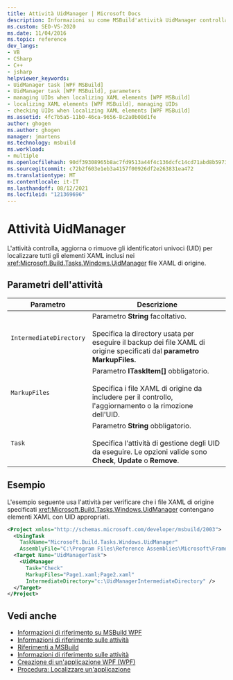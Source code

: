 ```yaml
---
title: Attività UidManager | Microsoft Docs
description: Informazioni su come MSBuild'attività UidManager controlla, aggiorna o rimuove identificatori univoci (UID) per localizzare tutti gli elementi XAML nei file XAML di origine.
ms.custom: SEO-VS-2020
ms.date: 11/04/2016
ms.topic: reference
dev_langs:
- VB
- CSharp
- C++
- jsharp
helpviewer_keywords:
- UidManager task [WPF MSBuild]
- UidManager task [WPF MSBuild], parameters
- managing UIDs when localizing XAML elements [WPF MSBuild]
- localizing XAML elements [WPF MSBuild], managing UIDs
- checking UIDs when localizing XAML elements [WPF MSBuild]
ms.assetid: 4fc7b5a5-11b0-46ca-9656-8c2a0b08d1fe
author: ghogen
ms.author: ghogen
manager: jmartens
ms.technology: msbuild
ms.workload:
- multiple
ms.openlocfilehash: 90df39308965b8ac7fd9513a44f4c136dcfc14cd71abd8b5973f33851830d2fe
ms.sourcegitcommit: c72b2f603e1eb3a4157f00926df2e263831ea472
ms.translationtype: MT
ms.contentlocale: it-IT
ms.lasthandoff: 08/12/2021
ms.locfileid: "121369696"
---
```

# <a name="uidmanager-task"></a>Attività UidManager

L'attività controlla, aggiorna o rimuove gli identificatori univoci (UID) per localizzare tutti gli elementi XAML inclusi nei <xref:Microsoft.Build.Tasks.Windows.UidManager> file XAML di origine.

## <a name="task-parameters"></a>Parametri dell'attività

| Parametro | Descrizione |
|-------------------------| - |
| `IntermediateDirectory` | Parametro **String** facoltativo.<br /><br /> Specifica la directory usata per eseguire il backup dei file XAML di origine specificati dal **parametro MarkupFiles.** |
| `MarkupFiles` | Parametro **ITaskItem[]** obbligatorio.<br /><br /> Specifica i file XAML di origine da includere per il controllo, l'aggiornamento o la rimozione dell'UID. |
| `Task` | Parametro **String** obbligatorio.<br /><br /> Specifica l'attività di gestione degli UID da eseguire. Le opzioni valide sono **Check**, **Update** o **Remove**. |

## <a name="example"></a>Esempio

 L'esempio seguente usa l'attività per verificare che i file XAML di origine specificati <xref:Microsoft.Build.Tasks.Windows.UidManager> contengano elementi XAML con UID appropriati.

```xml
<Project xmlns="http://schemas.microsoft.com/developer/msbuild/2003">
  <UsingTask
    TaskName="Microsoft.Build.Tasks.Windows.UidManager"
    AssemblyFile="C:\Program Files\Reference Assemblies\Microsoft\Framework\v3.0\PresentationBuildTasks.dll" />
  <Target Name="UidManagerTask">
    <UidManager
      Task="Check"
      MarkupFiles="Page1.xaml;Page2.xaml"
      IntermediateDirectory="c:\UidManagerIntermediateDirectory" />
  </Target>
</Project>
```

## <a name="see-also"></a>Vedi anche

- [Informazioni di riferimento su MSBuild WPF](../msbuild/wpf-msbuild-reference.md)
- [Informazioni di riferimento sulle attività](../msbuild/wpf-msbuild-task-reference.md)
- [Riferimenti a MSBuild](../msbuild/msbuild-reference.md)
- [Informazioni di riferimento sulle attività](../msbuild/msbuild-task-reference.md)
- [Creazione di un'applicazione WPF (WPF)](/dotnet/framework/wpf/app-development/building-a-wpf-application-wpf)
- [Procedura: Localizzare un'applicazione](/dotnet/framework/wpf/advanced/how-to-localize-an-application)